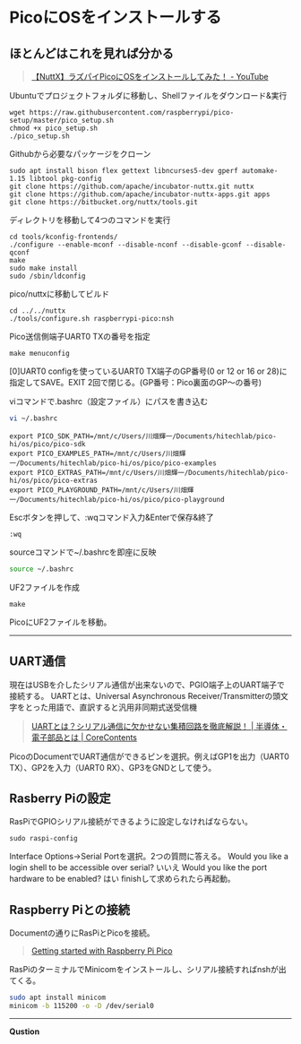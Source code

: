 # PicoにOSをインストールする

## ほとんどはこれを見れば分かる
>[【NuttX】ラズパイPicoにOSをインストールしてみた！ - YouTube](https://www.youtube.com/watch?v=zz_Z2tBOVvI&t=320s)

Ubuntuでプロジェクトフォルダに移動し、Shellファイルをダウンロード&実行
```
wget https://raw.githubusercontent.com/raspberrypi/pico-setup/master/pico_setup.sh
chmod +x pico_setup.sh
./pico_setup.sh
```
Githubから必要なパッケージをクローン
```
sudo apt install bison flex gettext libncurses5-dev gperf automake-1.15 libtool pkg-config
git clone https://github.com/apache/incubator-nuttx.git nuttx
git clone https://github.com/apache/incubator-nuttx-apps.git apps
git clone https://bitbucket.org/nuttx/tools.git
```
ディレクトリを移動して4つのコマンドを実行
```
cd tools/kconfig-frontends/
./configure --enable-mconf --disable-nconf --disable-gconf --disable-qconf
make
sudo make install
sudo /sbin/ldconfig
```

pico/nuttxに移動してビルド
```
cd ../../nuttx
./tools/configure.sh raspberrypi-pico:nsh
```

Pico送信側端子UART0 TXの番号を指定
```
make menuconfig
```

[0]UART0 configを使っているUART0 TX端子のGP番号(0 or 12 or 16 or 28)に指定してSAVE。EXIT 2回で閉じる。(GP番号：Pico裏面のGP～の番号)

viコマンドで.bashrc（設定ファイル）にパスを書き込む
```bash
vi ~/.bashrc
```
```
export PICO_SDK_PATH=/mnt/c/Users/川畑輝一/Documents/hitechlab/pico-hi/os/pico/pico-sdk
export PICO_EXAMPLES_PATH=/mnt/c/Users/川畑輝一/Documents/hitechlab/pico-hi/os/pico/pico-examples
export PICO_EXTRAS_PATH=/mnt/c/Users/川畑輝一/Documents/hitechlab/pico-hi/os/pico/pico-extras
export PICO_PLAYGROUND_PATH=/mnt/c/Users/川畑輝一/Documents/hitechlab/pico-hi/os/pico/pico-playground
```
Escボタンを押して、:wqコマンド入力&Enterで保存&終了
```vim
:wq
```
sourceコマンドで~/.bashrcを即座に反映
```bash
source ~/.bashrc
```

UF2ファイルを作成
```
make
```

PicoにUF2ファイルを移動。

___
## UART通信
現在はUSBを介したシリアル通信が出来ないので、PGIO端子上のUART端子で接続する。
UARTとは、Universal Asynchronous Receiver/Transmitterの頭文字をとった用語で、直訳すると汎用非同期式送受信機
>[UARTとは？シリアル通信に欠かせない集積回路を徹底解説！ | 半導体・電子部品とは | CoreContents](https://contents.zaikostore.com/semiconductor/4816/)

PicoのDocumentでUART通信ができるピンを選択。例えばGP1を出力（UART0 TX）、GP2を入力（UART0 RX）、GP3をGNDとして使う。

## Rasberry Piの設定
RasPiでGPIOシリアル接続ができるように設定しなければならない。
```
sudo raspi-config
```
Interface Options→Serial Portを選択。2つの質問に答える。
Would you like a login shell to be accessible over serial? いいえ
Would you like the port hardware to be enabled? はい
finishして求められたら再起動。

## Raspberry Piとの接続
Documentの通りにRasPiとPicoを接続。

>[Getting started with Raspberry Pi Pico](https://datasheets.raspberrypi.org/pico/getting-started-with-pico.pdf)

RasPiのターミナルでMinicomをインストールし、シリアル接続すればnshが出てくる。
```bash
sudo apt install minicom
minicom -b 115200 -o -D /dev/serial0
```
___

__Qustion__
